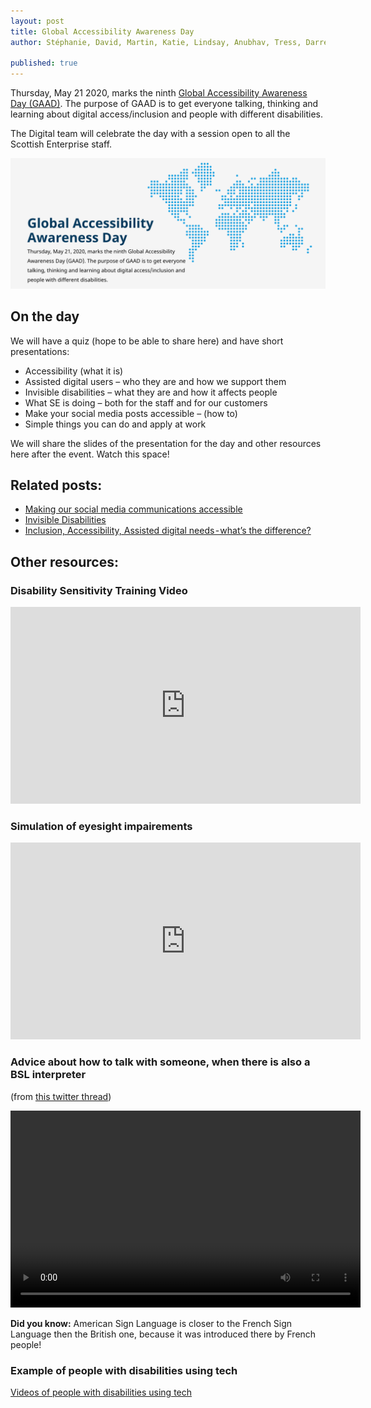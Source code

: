 ```yaml
---
layout: post
title: Global Accessibility Awareness Day
author: Stéphanie, David, Martin, Katie, Lindsay, Anubhav, Tress, Darren and Joan

published: true
---
```


Thursday, May 21 2020, marks the ninth [Global Accessibility Awareness Day (GAAD)](https://globalaccessibilityawarenessday.org/). The purpose of GAAD is to get everyone talking, thinking and learning about digital access/inclusion and people with different disabilities.

The Digital team will celebrate the day with a session open to all the Scottish Enterprise staff.

<!--more-->
![World map  with the title and explanation of the event from the website page - link above](/images/a11y/GAAD2020.png)

## On the day
We will have a quiz (hope to be able to share here) and have short presentations:

- Accessibility (what it is)
- Assisted digital users – who they are and how we support them
- Invisible disabilities – what they are and how it affects people
- What SE is doing – both for the staff and for our customers
- Make your social media posts accessible – (how to)
- Simple things you can do and apply at work

We will share the slides of the presentation for the day and other resources here after the event. Watch this space!

## Related posts:

- [Making our social media communications accessible](https://scotentsd.github.io/Making-our-social-media-comms-accessible/) 
- [Invisible Disabilities](https://scotentsd.github.io/Invisible-disabilities/)
- [Inclusion, Accessibility, Assisted digital needs - what’s the difference?](https://scotentsd.github.io/A11Y-assisted-inclusion/)

## Other resources:

### Disability Sensitivity Training Video
 <p><iframe width="560" height="315" src="https://www.youtube.com/embed/Gv1aDEFlXq8" frameborder="0" allow="accelerometer; autoplay; encrypted-media; gyroscope; picture-in-picture" allowfullscreen></iframe></p>
 
### Simulation of eyesight impairements
<p><iframe width="560" height="315" src="https://www.youtube.com/embed/64qpW4rbCQw" frameborder="0" allow="accelerometer; autoplay; encrypted-media; gyroscope; picture-in-picture" allowfullscreen></iframe></p>

### Advice about how to talk with someone, when there is also a BSL interpreter
(from [this twitter thread](https://twitter.com/bjfletcher/status/1235947631932817408))
 <p><video width="560" height="315" controls>
                <source src="/images/a11y/advice-BSL.mp4"  type="video/mp4"></video></p>

**Did you know:** American Sign Language is closer to the French Sign Language then the British one, because it was introduced there by French people!              
             
### Example of people with disabilities using tech
[Videos of people with disabilities using tech](https://axesslab.com/tech-youtubers/)
